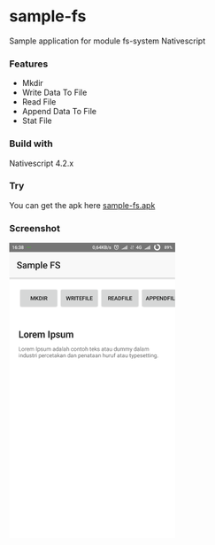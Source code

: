 # sample-fs
Sample application for module fs-system Nativescript

### Features
- Mkdir
- Write Data To File
- Read File
- Append Data To File
- Stat File

### Build with
Nativescript 4.2.x

### Try
You can get the apk here [sample-fs.apk](https://github.com/dyazincahya/sample-fs/blob/master/sample-fs.apk)

### Screenshot
<img src="https://github.com/dyazincahya/sample-fs/blob/master/screenshot.png"  width="300">
